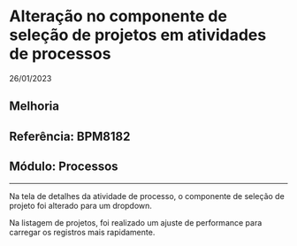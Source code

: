 # Alteração no componente de seleção de projetos em atividades de processos
26/01/2023
## Melhoria
## Referência: BPM8182
## Módulo: Processos
***

Na tela de detalhes da atividade de processo, o componente de seleção de projeto foi alterado para um dropdown.

Na listagem de projetos, foi realizado um ajuste de performance para carregar os registros mais rapidamente.

